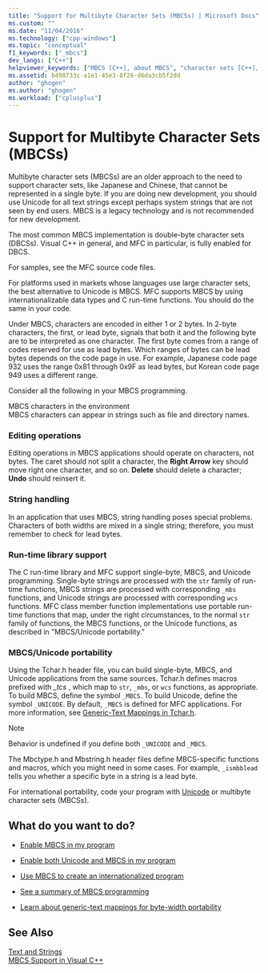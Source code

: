 ```yaml
---
title: "Support for Multibyte Character Sets (MBCSs) | Microsoft Docs"
ms.custom: ""
ms.date: "11/04/2016"
ms.technology: ["cpp-windows"]
ms.topic: "conceptual"
f1_keywords: ["_mbcs"]
dev_langs: ["C++"]
helpviewer_keywords: ["MBCS [C++], about MBCS", "character sets [C++], multibyte", "multibyte characters [C++]", "MBCS [C++]"]
ms.assetid: b498733c-a1e1-45e3-8f26-d6da3cb5f2dd
author: "ghogen"
ms.author: "ghogen"
ms.workload: ["cplusplus"]
---
```

# Support for Multibyte Character Sets (MBCSs)
Multibyte character sets (MBCSs) are an older approach to the need to support character sets, like Japanese and Chinese, that cannot be represented in a single byte. If you are doing new development, you should use Unicode for all text strings except perhaps system strings that are not seen by end users. MBCS is a legacy technology and is not recommended for new development.  
  
 The most common MBCS implementation is double-byte character sets (DBCSs). Visual C++ in general, and MFC in particular, is fully enabled for DBCS.  
  
 For samples, see the MFC source code files.  
  
 For platforms used in markets whose languages use large character sets, the best alternative to Unicode is MBCS. MFC supports MBCS by using internationalizable data types and C run-time functions. You should do the same in your code.  
  
 Under MBCS, characters are encoded in either 1 or 2 bytes. In 2-byte characters, the first, or lead byte, signals that both it and the following byte are to be interpreted as one character. The first byte comes from a range of codes reserved for use as lead bytes. Which ranges of bytes can be lead bytes depends on the code page in use. For example, Japanese code page 932 uses the range 0x81 through 0x9F as lead bytes, but Korean code page 949 uses a different range.  
  
 Consider all the following in your MBCS programming.  
  
 MBCS characters in the environment  
 MBCS characters can appear in strings such as file and directory names.  
  
### Editing operations  
 Editing operations in MBCS applications should operate on characters, not bytes. The caret should not split a character, the **Right Arrow** key should move right one character, and so on. **Delete** should delete a character; **Undo** should reinsert it.  
  
### String handling  
 In an application that uses MBCS, string handling poses special problems. Characters of both widths are mixed in a single string; therefore, you must remember to check for lead bytes.  
  
### Run-time library support  
 The C run-time library and MFC support single-byte, MBCS, and Unicode programming. Single-byte strings are processed with the `str` family of run-time functions, MBCS strings are processed with corresponding `_mbs` functions, and Unicode strings are processed with corresponding `wcs` functions. MFC class member function implementations use portable run-time functions that map, under the right circumstances, to the normal `str` family of functions, the MBCS functions, or the Unicode functions, as described in "MBCS/Unicode portability."  
  
### MBCS/Unicode portability  
 Using the Tchar.h header file, you can build single-byte, MBCS, and Unicode applications from the same sources. Tchar.h defines macros prefixed with *_tcs* , which map to `str`, `_mbs`, or `wcs` functions, as appropriate. To build MBCS, define the symbol `_MBCS`. To build Unicode, define the symbol `_UNICODE`. By default, `_MBCS` is defined for MFC applications. For more information, see [Generic-Text Mappings in Tchar.h](../text/generic-text-mappings-in-tchar-h.md).  
  
> [!NOTE]
>  Behavior is undefined if you define both `_UNICODE` and `_MBCS`.  
  
 The Mbctype.h and Mbstring.h header files define MBCS-specific functions and macros, which you might need in some cases. For example, `_ismbblead` tells you whether a specific byte in a string is a lead byte.  
  
 For international portability, code your program with [Unicode](../text/support-for-unicode.md) or multibyte character sets (MBCSs).  
  
## What do you want to do?  
  
-   [Enable MBCS in my program](../text/international-enabling.md)  
  
-   [Enable both Unicode and MBCS in my program](../text/internationalization-strategies.md)  
  
-   [Use MBCS to create an internationalized program](../text/mbcs-programming-tips.md)  
  
-   [See a summary of MBCS programming](../text/mbcs-programming-tips.md)  
  
-   [Learn about generic-text mappings for byte-width portability](../text/generic-text-mappings-in-tchar-h.md)  
  
## See Also  
 [Text and Strings](../text/text-and-strings-in-visual-cpp.md)   
 [MBCS Support in Visual C++](../text/mbcs-support-in-visual-cpp.md)